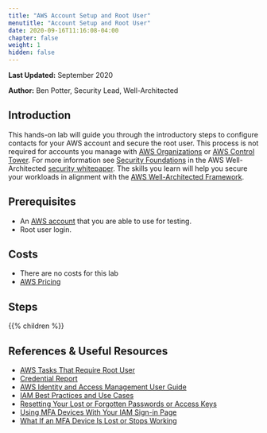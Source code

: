 ```yaml
---
title: "AWS Account Setup and Root User"
menutitle: "Account Setup and Root User"
date: 2020-09-16T11:16:08-04:00
chapter: false
weight: 1
hidden: false
---
```


**Last Updated:** September 2020

**Author:** Ben Potter, Security Lead, Well-Architected


## Introduction

This hands-on lab will guide you through the introductory steps to configure contacts for your AWS account and secure the root user. This process is not required for accounts you manage with [AWS Organizations](https://aws.amazon.com/organizations/) or [AWS Control Tower](https://aws.amazon.com/controltower/). For more information see [Security Foundations](https://docs.aws.amazon.com/wellarchitected/latest/security-pillar/security.html) in the AWS Well-Architected [security whitepaper](https://docs.aws.amazon.com/wellarchitected/latest/security-pillar/welcome.html). The skills you learn will help you secure your workloads in alignment with the [AWS Well-Architected Framework](https://aws.amazon.com/architecture/well-architected/).

## Prerequisites

- An [AWS account](https://portal.aws.amazon.com/gp/aws/developer/registration/index.html) that you are able to use for testing.
- Root user login.

## Costs

- There are no costs for this lab
- [AWS Pricing](https://aws.amazon.com/pricing/)

## Steps

{{% children  %}}

## References & Useful Resources

* [AWS Tasks That Require Root User](https://docs.aws.amazon.com/general/latest/gr/aws_tasks-that-require-root.html)
* [Credential Report](https://docs.aws.amazon.com/IAM/latest/UserGuide/id_credentials_getting-report.html)
* [AWS Identity and Access Management User Guide](https://docs.aws.amazon.com/IAM/latest/UserGuide/introduction.html)
* [IAM Best Practices and Use Cases](https://docs.aws.amazon.com/IAM/latest/UserGuide/IAMBestPracticesAndUseCases.html)
* [Resetting Your Lost or Forgotten Passwords or Access Keys](https://docs.aws.amazon.com/IAM/latest/UserGuide/id_credentials_access-keys_retrieve.html)
* [Using MFA Devices With Your IAM Sign-in Page](https://docs.aws.amazon.com/IAM/latest/UserGuide/console_sign-in-mfa.html)
* [What If an MFA Device Is Lost or Stops Working](https://docs.aws.amazon.com/IAM/latest/UserGuide/id_credentials_mfa_lost-or-broken.html)

